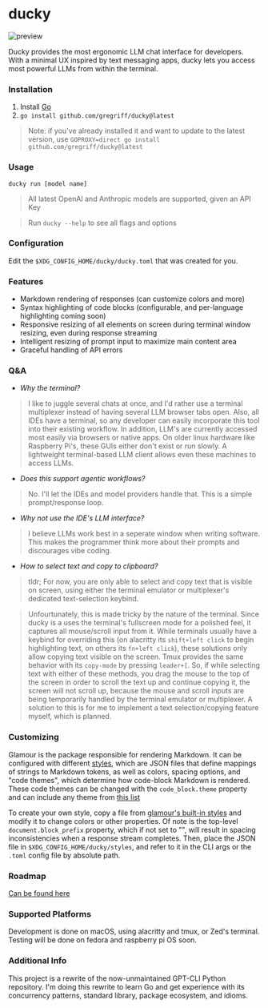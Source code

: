 # ducky

![preview](./docs/overview.gif)

Ducky provides the most ergonomic LLM chat interface for developers. With a minimal UX inspired by text messaging apps, ducky lets you access most powerful LLMs from within the terminal.

### Installation
1. Install [Go](https://go.dev/doc/install)
2. `go install github.com/gregriff/ducky@latest`
> Note: if you've already installed it and want to update to the latest version, use
> `GOPROXY=direct go install github.com/gregriff/ducky@latest`

### Usage
`ducky run [model name]`
> All latest OpenAI and Anthropic models are supported, given an API Key

> Run `ducky --help` to see all flags and options

### Configuration
Edit the `$XDG_CONFIG_HOME/ducky/ducky.toml` that was created for you.

### Features
- Markdown rendering of responses (can customize colors and more)
- Syntax highlighting of code blocks (configurable, and per-language highlighting coming soon)
- Responsive resizing of all elements on screen during terminal window resizing, even during response streaming
- Intelligent resizing of prompt input to maximize main content area
- Graceful handling of API errors

### Q&A
- *Why the terminal?*
> I like to juggle several chats at once, and I'd rather use a terminal multiplexer instead of having several LLM browser tabs open. Also, all IDEs have a terminal, so any developer can easily incorporate this tool into their existing workflow.
> In addition, LLM's are currently accessed most easily via browsers or native apps. On older linux hardware like Raspberry Pi's,
> these GUIs either don't exist or run slowly. A lightweight terminal-based LLM client allows even these machines to access LLMs.

- *Does this support agentic workflows?*
> No. I'll let the IDEs and model providers handle that. This is a simple prompt/response loop.

- *Why not use the IDE's LLM interface?*
> I believe LLMs work best in a seperate window when writing software. This makes the programmer think more about their prompts and discourages vibe coding.

- *How to select text and copy to clipboard?*
> tldr; For now, you are only able to select and copy text that is visible on screen, using either the terminal emulator or multiplexer's dedicated text-selection keybind.

> Unfourtunately, this is made tricky by the nature of the terminal. Since ducky is a uses the terminal's fullscreen mode for a polished feel, it captures all mouse/scroll input from it. While terminals usually have a keybind for overriding this (on alacritty its `shift+left click` to begin highlighting text, on others its `fn+left click`), these solutions only allow copying text visible on the screen. Tmux provides the same behavior with its `copy-mode` by pressing `leader+[`. So, if while selecting text with either of these methods, you drag the mouse to the top of the screen in order to scroll the text up and continue copying it, the screen will not scroll up, because the mouse and scroll inputs are being temporarily handled by the terminal emulator or multiplexer. A solution to this is for me to implement a text selection/copying feature myself, which is planned.

### Customizing

Glamour is the package responsible for rendering Markdown. It can be configured with different [styles](https://github.com/charmbracelet/glamour/tree/master/styles), which are JSON files that define mappings of strings to Markdown tokens, as well as colors, spacing options, and "code themes", which determine how code-block Markdown is rendered. These code themes can be changed with the `code_block.theme` property and can include any theme from [this list](https://github.com/alecthomas/chroma/tree/master/styles)

To create your own style, copy a file from [glamour's built-in styles](https://github.com/charmbracelet/glamour/tree/master/styles) and modify it to change colors or other properties. Of note is the top-level `document.block_prefix` property, which if not set to "", will result in spacing inconsistencies when a response stream completes. Then, place the JSON file in `$XDG_CONFIG_HOME/ducky/styles`, and refer to it in the CLI args or the `.toml` config file by absolute path.

### Roadmap
[Can be found here](./TODO.md)

### Supported Platforms

Development is done on macOS, using alacritty and tmux, or Zed's terminal. Testing will be done on fedora and raspberry pi OS soon.

### Additional Info

This project is a rewrite of the now-unmaintained GPT-CLI Python repository. I'm doing this rewrite to learn Go and get experience with its concurrency patterns, standard library, package ecosystem, and idioms.
